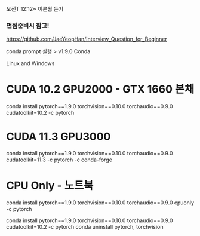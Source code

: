 오전T
12:12~ 이론쉅 듣기

### 면접준비시 참고!
https://github.com/JaeYeopHan/Interview_Question_for_Beginner


conda prompt 실행 >
v1.9.0
Conda

Linux and Windows
# CUDA 10.2 GPU2000 - GTX 1660 본채
conda install pytorch==1.9.0 torchvision==0.10.0 torchaudio==0.9.0 cudatoolkit=10.2 -c pytorch

# CUDA 11.3 GPU3000
conda install pytorch==1.9.0 torchvision==0.10.0 torchaudio==0.9.0 cudatoolkit=11.3 -c pytorch -c conda-forge

# CPU Only  - 노트북
conda install pytorch==1.9.0 torchvision==0.10.0 torchaudio==0.9.0 cpuonly -c pytorch

conda install pytorch==1.9.0 torchvision==0.10.0 torchaudio==0.9.0 cudatoolkit=10.2 -c pytorch
conda uninstall pytorch, torchvision